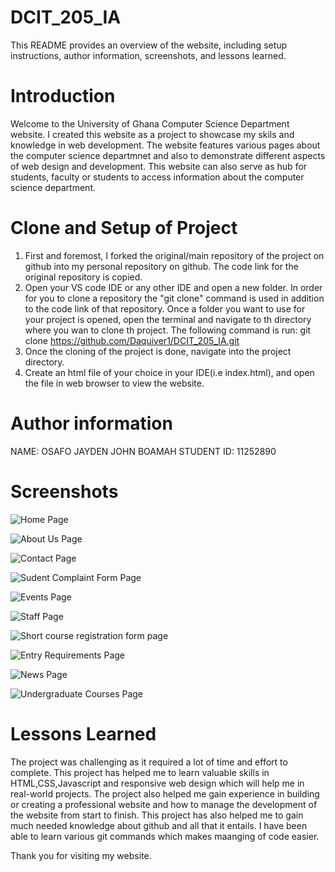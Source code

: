 # DCIT_205_IA

This README provides an overview of the website, including setup instructions, author information, screenshots, and lessons learned.

# Introduction
Welcome to the University of Ghana Computer Science Department website. I created this website as a project to showcase my skils and knowledge in web development. The website features various pages about the computer science departmnet and also to demonstrate different aspects of web design and development. 
This website can also serve as hub for students, faculty or students to access information about the computer science department.

# Clone and Setup of Project
1. First and foremost, I forked the original/main repository of the project on github into my personal repository on github. The code link for the original repository is copied.
2. Open your VS code IDE or any other IDE and open a new folder. In order for you to clone a repository the "git clone" command is used in addition to the code link of that repository. Once a folder you want to use for your project is opened, open the terminal and navigate to th directory where you wan to clone th project. The following command is run:
git clone https://github.com/Daquiver1/DCIT_205_IA.git
3. Once the cloning of the project is done, navigate into the project directory.
4. Create an html file of your choice in your IDE(i.e index.html), and open the file in web browser to view the website.

# Author information
NAME: OSAFO JAYDEN JOHN BOAMAH
STUDENT ID: 11252890

# Screenshots
![Home Page](<Screenshots/Web capture_23-11-2023_201413_127.0.0.1.jpeg>)

![About Us Page](<Screenshots/Web capture_25-11-2023_101459_127.0.0.1.jpeg>)

![Contact Page](<Screenshots/Web capture_23-11-2023_20229_127.0.0.1.jpeg>)

![Sudent Complaint Form Page](<Screenshots/Web capture_23-11-2023_20255_127.0.0.1.jpeg>)

![Events Page](<Screenshots/Web capture_23-11-2023_202335_127.0.0.1.jpeg>)

![Staff Page](<Screenshots/Web capture_23-11-2023_202237_127.0.0.1.jpeg>)

![Short course registration form page](<Screenshots/Web capture_23-11-2023_202358_127.0.0.1.jpeg>)

![Entry Requirements Page](<Screenshots/Web capture_25-11-2023_105419_127.0.0.1.jpeg>)

![News Page](<Screenshots/Web capture_25-11-2023_10548_127.0.0.1.jpeg>)

![Undergraduate Courses Page](<Screenshots/Web capture_25-11-2023_105657_127.0.0.1.jpeg>)

# Lessons Learned
The project was challenging as it required a lot of time and effort to complete. This project has helped me to learn valuable skills in HTML,CSS,Javascript and responsive web design which will help me in real-world projects. The project also helped me gain experience in building or creating a professional website and how to manage the development of the website from start to finish. This project has also helped me to gain much needed knowledge about github and all that it entails. I have been able to learn various git commands which makes maanging of code easier.

Thank you for visiting my website.

